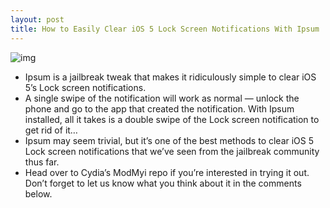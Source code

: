 ```yaml
---
layout: post
title: How to Easily Clear iOS 5 Lock Screen Notifications With Ipsum
---
```

![img](http://media.idownloadblog.com/wp-content/uploads/2012/01/Ipsum-e1325902084576.jpg)
* Ipsum is a jailbreak tweak that makes it ridiculously simple to clear iOS 5’s Lock screen notifications.
* A single swipe of the notification will work as normal — unlock the phone and go to the app that created the notification. With Ipsum installed, all it takes is a double swipe of the Lock screen notification to get rid of it…
* Ipsum may seem trivial, but it’s one of the best methods to clear iOS 5 Lock screen notifications that we’ve seen from the jailbreak community thus far.
* Head over to Cydia’s ModMyi repo if you’re interested in trying it out. Don’t forget to let us know what you think about it in the comments below.

